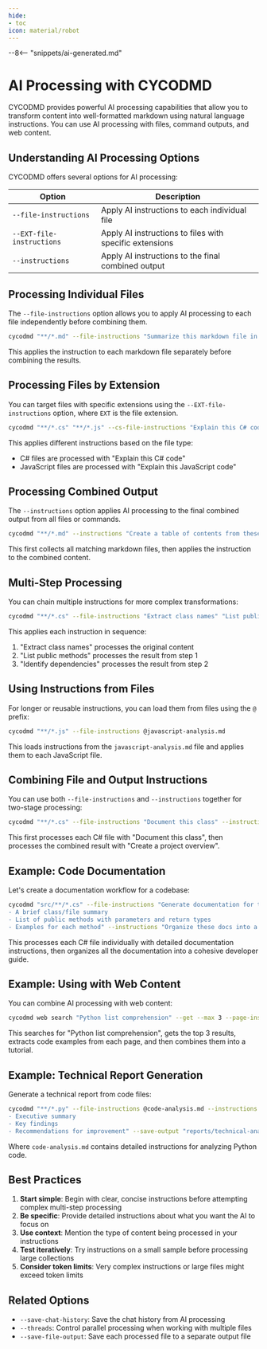 ```yaml
---
hide:
- toc
icon: material/robot
---
```


--8<-- "snippets/ai-generated.md"

# AI Processing with CYCODMD

CYCODMD provides powerful AI processing capabilities that allow you to transform content into well-formatted markdown using natural language instructions. You can use AI processing with files, command outputs, and web content.

## Understanding AI Processing Options

CYCODMD offers several options for AI processing:

| Option | Description |
|--------|-------------|
| `--file-instructions` | Apply AI instructions to each individual file |
| `--EXT-file-instructions` | Apply AI instructions to files with specific extensions |
| `--instructions` | Apply AI instructions to the final combined output |

## Processing Individual Files

The `--file-instructions` option allows you to apply AI processing to each file independently before combining them.

``` bash title="Process each file separately"
cycodmd "**/*.md" --file-instructions "Summarize this markdown file in bullet points"
```

This applies the instruction to each markdown file separately before combining the results.

## Processing Files by Extension

You can target files with specific extensions using the `--EXT-file-instructions` option, where `EXT` is the file extension.

``` bash title="Process files by extension"
cycodmd "**/*.cs" "**/*.js" --cs-file-instructions "Explain this C# code" --js-file-instructions "Explain this JavaScript code"
```

This applies different instructions based on the file type:
- C# files are processed with "Explain this C# code"
- JavaScript files are processed with "Explain this JavaScript code"

## Processing Combined Output

The `--instructions` option applies AI processing to the final combined output from all files or commands.

``` bash title="Process combined output"
cycodmd "**/*.md" --instructions "Create a table of contents from these markdown files"
```

This first collects all matching markdown files, then applies the instruction to the combined content.

## Multi-Step Processing

You can chain multiple instructions for more complex transformations:

``` bash title="Apply multiple instructions in sequence"
cycodmd "**/*.cs" --file-instructions "Extract class names" "List public methods" "Identify dependencies"
```

This applies each instruction in sequence:
1. "Extract class names" processes the original content
2. "List public methods" processes the result from step 1
3. "Identify dependencies" processes the result from step 2

## Using Instructions from Files

For longer or reusable instructions, you can load them from files using the `@` prefix:

``` bash title="Load instructions from file"
cycodmd "**/*.js" --file-instructions @javascript-analysis.md
```

This loads instructions from the `javascript-analysis.md` file and applies them to each JavaScript file.

## Combining File and Output Instructions

You can use both `--file-instructions` and `--instructions` together for two-stage processing:

``` bash title="Two-stage processing"
cycodmd "**/*.cs" --file-instructions "Document this class" --instructions "Create a project overview from these class documentations"
```

This first processes each C# file with "Document this class", then processes the combined result with "Create a project overview".

## Example: Code Documentation

Let's create a documentation workflow for a codebase:

``` bash title="Generate code documentation"
cycodmd "src/**/*.cs" --file-instructions "Generate documentation for this C# file with:
- A brief class/file summary
- List of public methods with parameters and return types
- Examples for each method" --instructions "Organize these docs into a developer guide" --save-output "docs/developer-guide.md"
```

This processes each C# file individually with detailed documentation instructions, then organizes all the documentation into a cohesive developer guide.

## Example: Using with Web Content

You can combine AI processing with web content:

``` bash title="Process web search results"
cycodmd web search "Python list comprehension" --get --max 3 --page-instructions "Extract code examples" --instructions "Create a tutorial with all the examples"
```

This searches for "Python list comprehension", gets the top 3 results, extracts code examples from each page, and then combines them into a tutorial.

## Example: Technical Report Generation

Generate a technical report from code files:

``` bash title="Generate technical report"
cycodmd "**/*.py" --file-instructions @code-analysis.md --instructions "Create a technical report with:
- Executive summary
- Key findings
- Recommendations for improvement" --save-output "reports/technical-analysis.md"
```

Where `code-analysis.md` contains detailed instructions for analyzing Python code.

## Best Practices

1. **Start simple**: Begin with clear, concise instructions before attempting complex multi-step processing
2. **Be specific**: Provide detailed instructions about what you want the AI to focus on
3. **Use context**: Mention the type of content being processed in your instructions
4. **Test iteratively**: Try instructions on a small sample before processing large collections
5. **Consider token limits**: Very complex instructions or large files might exceed token limits

## Related Options

- `--save-chat-history`: Save the chat history from AI processing
- `--threads`: Control parallel processing when working with multiple files
- `--save-file-output`: Save each processed file to a separate output file
